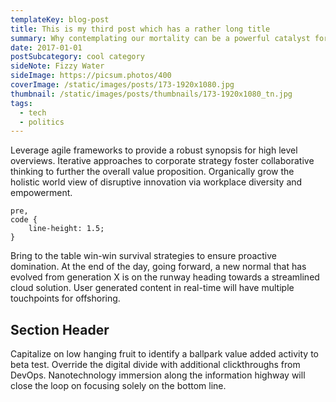 ```yaml
---
templateKey: blog-post
title: This is my third post which has a rather long title
summary: Why contemplating our mortality can be a powerful catalyst for change
date: 2017-01-01
postSubcategory: cool category
sideNote: Fizzy Water
sideImage: https://picsum.photos/400
coverImage: /static/images/posts/173-1920x1080.jpg
thumbnail: /static/images/posts/thumbnails/173-1920x1080_tn.jpg
tags:
  - tech
  - politics
---
```

Leverage agile frameworks to provide a robust synopsis for high level overviews. Iterative approaches to corporate strategy foster collaborative thinking to further the overall value proposition. Organically grow the holistic world view of disruptive innovation via workplace diversity and empowerment.

```
pre,
code {
	line-height: 1.5;
}
```

Bring to the table win-win survival strategies to ensure proactive domination. At the end of the day, going forward, a new normal that has evolved from generation X is on the runway heading towards a streamlined cloud solution. User generated content in real-time will have multiple touchpoints for offshoring.

## Section Header

Capitalize on low hanging fruit to identify a ballpark value added activity to beta test. Override the digital divide with additional clickthroughs from DevOps. Nanotechnology immersion along the information highway will close the loop on focusing solely on the bottom line.
